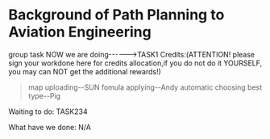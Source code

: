 # Background of Path Planning to Aviation Engineering
group task
NOW we are doing------>TASK1
  Credits:(ATTENTION! please sign your workdone here for credits allocation,if you do not do it YOURSELF, you may can NOT get the additional rewards!)
  >map uploading--SUN
  >fomula applying--Andy
  >automatic choosing best type--Pig

Waiting to do:
TASK234

What have we done:
N/A
